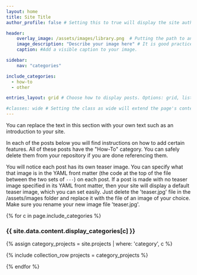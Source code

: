 ```yaml
---
layout: home
title: Site Title
author_profile: false # Setting this to true will display the site author information specified in _config.yml in this page's sidebar.

header:
    overlay_image: /assets/images/library.png  # Putting the path to an image here will replace the header image.
    image_description: "Describe your image here" # It is good practice to include an image desription as alt text.
    caption: #Add a visible caption to your image.

sidebar:
    nav: "categories"

include_categories:   
  - how-to
  - other

entries_layout: grid # Choose how to display posts. Options: grid, list.

#classes: wide # Setting the class as wide will extend the page's content into the right margin.
---
```


You can replace the text in this section with your own text such as an introduction to your site.

In each of the posts below you will find instructions on how to add certain features. All of these posts have the "How-To" category. You can safely delete them from your repository if you are done referencing them. 

You will notice each post has its own teaser image. You can specify what that image is in the YAML front matter (the code at the top of the file between the two sets of `---`) on each post. If a post is made with no teaser image specified in its YAML front matter, then your site will display a default teaser image, which you can set easily. Just delete the 'teaser.jpg' file in the /assets/images folder and replace it with the file of an image of your choice. Make sure you rename your new image file 'teaser.jpg'.

{% for c in page.include_categories %}

<div id="{{ c }}" class="pane">

<h3>{{ site.data.content.display_categories[c] }}</h3>

{% assign category_projects = site.projects | where: 'category', c  %}

{% include collection_row projects = category_projects %}
  
</div>

{% endfor %}